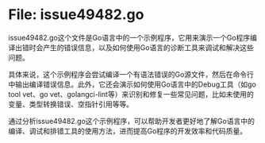 # File: issue49482.go

issue49482.go这个文件是Go语言中的一个示例程序，它用来演示一个Go程序编译出错时会产生的错误信息，以及如何使用Go语言的诊断工具来调试和解决这些问题。

具体来说，这个示例程序会尝试编译一个有语法错误的Go源文件，然后在命令行中输出编译错误信息。此外，它还会演示如何使用Go语言中的Debug工具（如go tool vet、go vet、golangci-lint等）来识别和修复一些常见问题，比如未使用的变量、类型转换错误、空指针引用等等。

通过分析issue49482.go这个示例程序，可以帮助开发者更好地了解Go语言中的编译、调试和排错工具的使用方法，进而提高Go程序的开发效率和代码质量。

